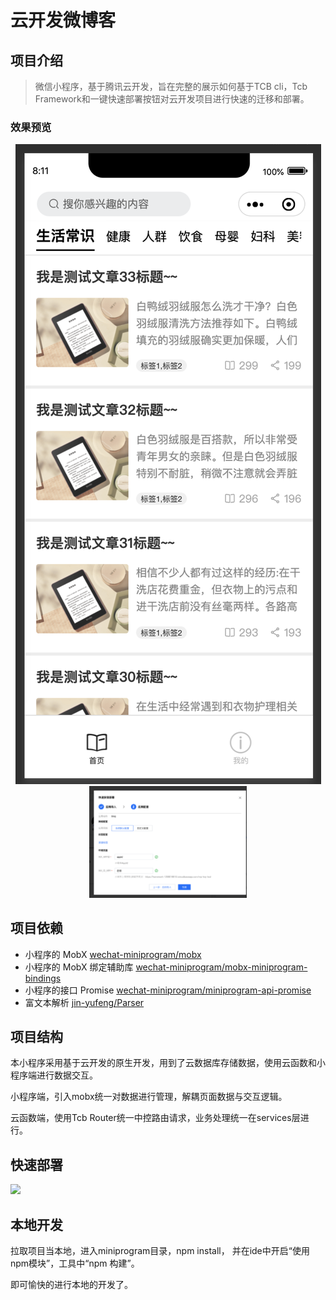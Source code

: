 #  云开发微博客

## 项目介绍

> 微信小程序，基于腾讯云开发，旨在完整的展示如何基于TCB cli，Tcb Framework和一键快速部署按钮对云开发项目进行快速的迁移和部署。

### 效果预览

<p align="center">
 <img src="https://github.com/yautah/cloudblog/blob/master/snaps/index.png" width=“338p” height=“707" />
 
 <img src="https://github.com/yautah/cloudblog/blob/master/snaps/deploy.png" style="width:50%;height:50%" />
 
</p>


## 项目依赖

- 小程序的 MobX [wechat-miniprogram/mobx](https://github.com/wechat-miniprogram/mobx)
- 小程序的 MobX 绑定辅助库 [wechat-miniprogram/mobx-miniprogram-bindings](https://github.com/wechat-miniprogram/mobx-miniprogram-bindings)
- 小程序的接口 Promise [wechat-miniprogram/miniprogram-api-promise](https://github.com/wechat-miniprogram/miniprogram-api-promise)
- 富文本解析 [jin-yufeng/Parser](https://github.com/jin-yufeng/Parser)

## 项目结构

本小程序采用基于云开发的原生开发，用到了云数据库存储数据，使用云函数和小程序端进行数据交互。

小程序端，引入mobx统一对数据进行管理，解耦页面数据与交互逻辑。

云函数端，使用Tcb Router统一中控路由请求，业务处理统一在services层进行。

## 快速部署


[![](https://main.qcloudimg.com/raw/67f5a389f1ac6f3b4d04c7256438e44f.svg)](https://console.cloud.tencent.com/tcb/env/index?action=CreateAndDeployCloudBaseProject&appUrl=https%3A%2F%2Fgithub.com%2Fyautah%2Fcloudblog&branch=master)


## 本地开发

拉取项目当本地，进入miniprogram目录，npm install， 并在ide中开启“使用npm模块”，工具中“npm 构建”。

即可愉快的进行本地的开发了。


